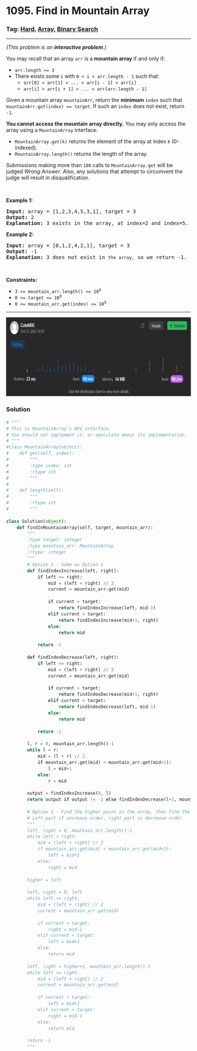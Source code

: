 # 1095. Find in Mountain Array
### Tag: [Hard](https://github.com/TheOnlyMiki/LeetCode-For-Fun/tree/main#hard-level), [Array](https://github.com/TheOnlyMiki/LeetCode-For-Fun/tree/main#array), [Binary Search](https://github.com/TheOnlyMiki/LeetCode-For-Fun/tree/main#binary-search)
---
<div class="px-5 pt-4"><div class="flex"></div><div class="xFUwe" data-track-load="description_content"><p><em>(This problem is an <strong>interactive problem</strong>.)</em></p>

<p>You may recall that an array <code>arr</code> is a <strong>mountain array</strong> if and only if:</p>

<ul>
	<li><code>arr.length &gt;= 3</code></li>
	<li>There exists some <code>i</code> with <code>0 &lt; i &lt; arr.length - 1</code> such that:
	<ul>
		<li><code>arr[0] &lt; arr[1] &lt; ... &lt; arr[i - 1] &lt; arr[i]</code></li>
		<li><code>arr[i] &gt; arr[i + 1] &gt; ... &gt; arr[arr.length - 1]</code></li>
	</ul>
	</li>
</ul>

<p>Given a mountain array <code>mountainArr</code>, return the <strong>minimum</strong> <code>index</code> such that <code>mountainArr.get(index) == target</code>. If such an <code>index</code> does not exist, return <code>-1</code>.</p>

<p><strong>You cannot access the mountain array directly.</strong> You may only access the array using a <code>MountainArray</code> interface:</p>

<ul>
	<li><code>MountainArray.get(k)</code> returns the element of the array at index <code>k</code> (0-indexed).</li>
	<li><code>MountainArray.length()</code> returns the length of the array.</li>
</ul>

<p>Submissions making more than <code>100</code> calls to <code>MountainArray.get</code> will be judged <em>Wrong Answer</em>. Also, any solutions that attempt to circumvent the judge will result in disqualification.</p>

<p>&nbsp;</p>
<p><strong class="example">Example 1:</strong></p>

<pre><strong>Input:</strong> array = [1,2,3,4,5,3,1], target = 3
<strong>Output:</strong> 2
<strong>Explanation:</strong> 3 exists in the array, at index=2 and index=5. Return the minimum index, which is 2.</pre>

<p><strong class="example">Example 2:</strong></p>

<pre><strong>Input:</strong> array = [0,1,2,4,2,1], target = 3
<strong>Output:</strong> -1
<strong>Explanation:</strong> 3 does not exist in <code>the array,</code> so we return -1.
</pre>

<p>&nbsp;</p>
<p><strong>Constraints:</strong></p>

<ul>
	<li><code>3 &lt;= mountain_arr.length() &lt;= 10<sup>4</sup></code></li>
	<li><code>0 &lt;= target &lt;= 10<sup>9</sup></code></li>
	<li><code>0 &lt;= mountain_arr.get(index) &lt;= 10<sup>9</sup></code></li>
</ul>
</div></div>

---
<img src="Submit.png" width="700" height="215" />

### Solution

```python
# """
# This is MountainArray's API interface.
# You should not implement it, or speculate about its implementation
# """
#class MountainArray(object):
#    def get(self, index):
#        """
#        :type index: int
#        :rtype int
#        """
#
#    def length(self):
#        """
#        :rtype int
#        """

class Solution(object):
    def findInMountainArray(self, target, mountain_arr):
        """
        :type target: integer
        :type mountain_arr: MountainArray
        :rtype: integer
        """
        # Option 2 - Same as Option 1
        def findIndexIncrease(left, right):
            if left <= right:
                mid = (left + right) // 2
                current = mountain_arr.get(mid)

                if current > target:
                    return findIndexIncrease(left, mid-1)
                elif current < target:
                    return findIndexIncrease(mid+1, right)
                else:
                    return mid

            return -1

        def findIndexDecrease(left, right):
            if left <= right:
                mid = (left + right) // 2
                current = mountain_arr.get(mid)

                if current > target:
                    return findIndexDecrease(mid+1, right)
                elif current < target:
                    return findIndexDecrease(left, mid-1)
                else:
                    return mid

            return -1

        l, r = 0, mountain_arr.length()-1
        while l < r:
            mid = (l + r) // 2
            if mountain_arr.get(mid) < mountain_arr.get(mid+1):
                l = mid+1
            else:
                r = mid

        output = findIndexIncrease(0, l)
        return output if output != -1 else findIndexDecrease(l+1, mountain_arr.length()-1)

        # Option 1 - Find the higher point in the array, then find the index from two part
        # Left part if increase order, right part is decrease order
        """
        left, right = 0, mountain_arr.length()-1
        while left < right:
            mid = (left + right) // 2
            if mountain_arr.get(mid) < mountain_arr.get(mid+1):
                left = mid+1
            else:
                right = mid

        higher = left

        left, right = 0, left
        while left <= right:
            mid = (left + right) // 2
            current = mountain_arr.get(mid)

            if current > target:
                right = mid-1
            elif current < target:
                left = mid+1
            else:
                return mid

        left, right = higher+1, mountain_arr.length()-1
        while left <= right:
            mid = (left + right) // 2
            current = mountain_arr.get(mid)

            if current > target:
                left = mid+1
            elif current < target:
                right = mid-1
            else:
                return mid

        return -1
        """
```
